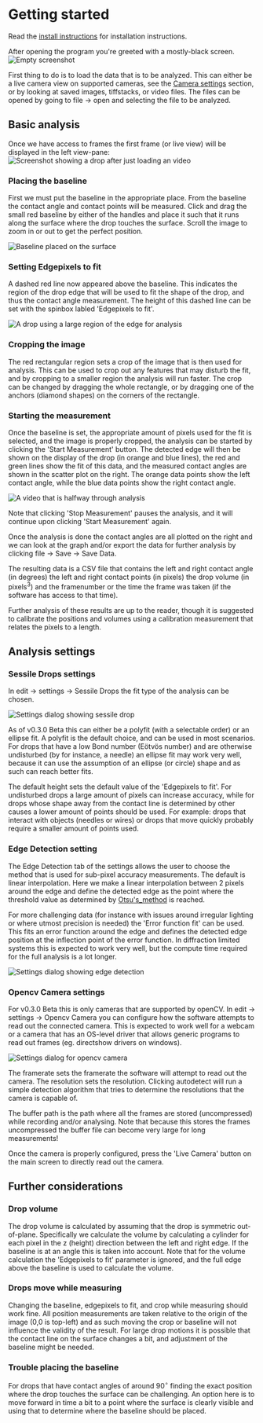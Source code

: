 # Getting started

Read the [install instructions](install.md) for installation instructions.

After opening the program you're greeted with a mostly-black screen.
![Empty screenshot](Just_launched.png)

First thing to do is to load the data that is to be analyzed. This can either be a live camera view on supported cameras, see the [Camera settings](#opencv-camera-settings) section, or by looking at saved images, tiffstacks, or video files. The files can be opened by going to file -> open and selecting the file to be analyzed.


## Basic analysis

Once we have access to frames the first frame (or live view) will be displayed in the left view-pane:
![Screenshot showing a drop after just loading an video](Opened_video_file.png)

### Placing the baseline
First we must put the baseline in the appropriate place. From the baseline the contact angle and contact points will be measured. Click and drag the small red baseline by either of the handles and place it such that it runs along the surface where the drop touches the surface. Scroll the image to zoom in or out to get the perfect position.

![Baseline placed on the surface](Placed_baseline.png)


### Setting Edgepixels to fit
A dashed red line now appeared above the baseline. This indicates the region of the drop edge that will be used to fit the shape of the drop, and thus the contact angle measurement. The height of this dashed line can be set with the spinbox labled 'Edgepixels to fit'.

![A drop using a large region of the edge for analysis](Use_200_pixels.png)

### Cropping the image
The red rectangular region sets a crop of the image that is then used for analysis. This can be used to crop out any features that may disturb the fit, and by cropping to a smaller region the analysis will run faster.
The crop can be changed by dragging the whole rectangle, or by dragging one of the anchors (diamond shapes) on the corners of the rectangle.

### Starting the measurement
Once the baseline is set, the appropriate amount of pixels used for the fit is selected, and the image is properly cropped, the analysis can be started by clicking the 'Start Measurement' button. The detected edge will then be shown on the display of the drop (in orange and blue lines), the red and green lines show the fit of this data, and the measured contact angles are shown in the scatter plot on the right. The orange data points show the left contact angle, while the blue data points show the right contact angle.

![A video that is halfway through analysis](Analysis_running.png)

Note that clicking 'Stop Measurement' pauses the analysis, and it will continue upon clicking 'Start Measurement' again.

Once the analysis is done the contact angles are all plotted on the right and we can look at the graph and/or export the data for further analysis by clicking file -> Save -> Save Data.

The resulting data is a CSV file that contains the left and right contact angle (in degrees) the left and right contact points (in pixels) the drop volume (in pixels$^3$) and the framenumber or the time the frame was taken (if the software has access to that time).

Further analysis of these results are up to the reader, though it is suggested to calibrate the positions and volumes using a calibration measurement that relates the pixels to a length.

## Analysis settings

### Sessile Drops settings
In edit -> settings -> Sessile Drops the fit type of the analysis can be chosen. 

![Settings dialog showing sessile drop](Sessile_drop_settings.png)

As of v0.3.0 Beta this can either be a polyfit (with a selectable order) or an ellipse fit. A polyfit is the default choice, and can be used in most scenarios. For drops that have a low Bond number (Eötvös number) and are otherwise undisturbed (by for instance, a needle) an ellipse fit may work very well, because it can use the assumption of an ellipse (or circle) shape and as such can reach better fits. 

The default height sets the default value of the 'Edgepixels to fit'. For undisturbed drops a large amount of pixels can increase accuracy, while for drops whose shape away from the contact line is determined by other causes a lower amount of points should be used. For example: drops that interact with objects (needles or wires) or drops that move quickly probably require a smaller amount of points used.

### Edge Detection setting

The Edge Detection tab of the settings allows the user to choose the method that is used for sub-pixel accuracy measurements. The default is linear interpolation. Here we make a linear interpolation between 2 pixels around the edge and define the detected edge as the point where the threshold value as determined by [Otsu's_method](https://en.wikipedia.org/wiki/Otsu%27s_method) is reached.

For more challenging data (for instance with issues around irregular lighting or where utmost precision is needed) the 'Error function fit' can be used. This fits an error function around the edge and defines the detected edge position at the inflection point of the error function. In diffraction limited systems this is expected to work very well, but the compute time required for the full analysis is a lot longer.

![Settings dialog showing edge detection](Edge_detection_setting.png)

### Opencv Camera settings

For v0.3.0 Beta this is only cameras that are supported by openCV.
In edit -> settings -> Opencv Camera you can configure how the software attempts to read out the connected camera. This is expected to work well for a webcam or a camera that has an OS-level driver that allows generic programs to read out frames (eg. directshow drivers on windows).

![Settings dialog for opencv camera](Camera_settings.png)

The framerate sets the framerate the software will attempt to read out the camera. The resolution sets the resolution. Clicking autodetect will run a simple detection algorithm that tries to determine the resolutions that the camera is capable of.

The buffer path is the path where all the frames are stored (uncompressed) while recording and/or analysing. Note that because this stores the frames uncompressed the buffer file can become very large for long measurements!

Once the camera is properly configured, press the 'Live Camera' button on the main screen to directly read out the camera.


## Further considerations

### Drop volume
The drop volume is calculated by assuming that the drop is symmetric out-of-plane. Specifically we calculate the volume by calculating a cylinder for each pixel in the z (height) direction between the left and right edge. If the baseline is at an angle this is taken into account.
Note that for the volume calculation the 'Edgepixels to fit' parameter is ignored, and the full edge above the baseline is used to calculate the volume.

### Drops move while measuring
Changing the baseline, edgepixels to fit, and crop while measuring should work fine. All position measurements are taken relative to the origin of the image (0,0 is top-left) and as such moving the crop or baseline will not influence the validity of the result. For large drop motions it is possible that the contact line on the surface changes a bit, and adjustment of the baseline might be needed.

### Trouble placing the baseline
For drops that have contact angles of around 90$^\circ$ finding the exact position where the drop touches the surface can be challenging. An option here is to move forward in time a bit to a point where the surface is clearly visible and using that to determine where the baseline should be placed.
